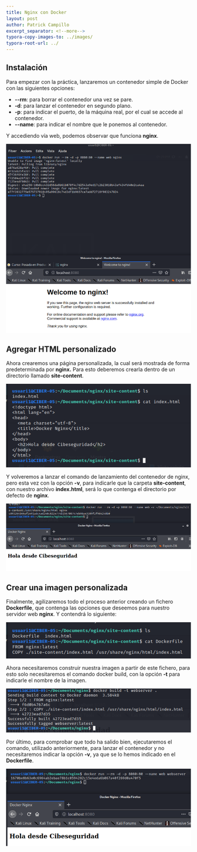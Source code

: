 ```yaml
---
title: Nginx con Docker
layout: post
author: Patrick Campillo
excerpt_separator: <!--more-->
typora-copy-images-to: ../images/
typora-root-url: ../
---
```

## Instalación

Para empezar con la práctica, lanzaremos un contenedor simple de Docker con las siguientes opciones:

- **--rm**: para borrar el contenedor una vez se pare.
- **-d**: para lanzar el contenedor en segundo plano.
- **-p**: para indicar el puerto, de la máquina real, por el cual se accede al contenedor. 
- **--name**: para indicar el nombre que le ponemos al contenedor.

Y accediendo vía web, podemos observar que funciona **nginx**.

![](/images/nginx/1.png)





## Agregar HTML personalizado

Ahora crearemos una página personalizada, la cual será mostrada de forma predeterminada por **nginx.** Para esto deberemos crearla dentro de un directorio llamado **site-content**.

![](/images/nginx/2.png)

Y volveremos a lanzar el comando de lanzamiento del contenedor de nginx, pero esta vez con la opción **-v**, para indicarle que la carpeta **site-content**, con nuestro archivo **index.html**, será lo que contenga el directorio por defecto de **nginx**.

![](/images/nginx/3.png)





## Crear una imagen personalizada

Finalmente, agilizaremos todo el proceso anterior creando un fichero **Dockerfile**, que contenga las opciones que deseemos para nuestro servidor web **nginx**. Y contendrá lo siguiente:

![](/images/nginx/4.png)

Ahora necesitaremos construir nuestra imagen a partir de este fichero, para esto solo necesitaremos el comando docker build, con la opción **-t** para indicarle el nombre de la imagen.

![](/images/nginx/5.png)

Por último, para comprobar que todo ha salido bien, ejecutaremos el comando, utilizado anteriormente, para lanzar el contenedor y no necesitaremos indicar la opción **-v**, ya que se lo hemos indicado en el **Dockerfile**.

![](/images/nginx/6.png)